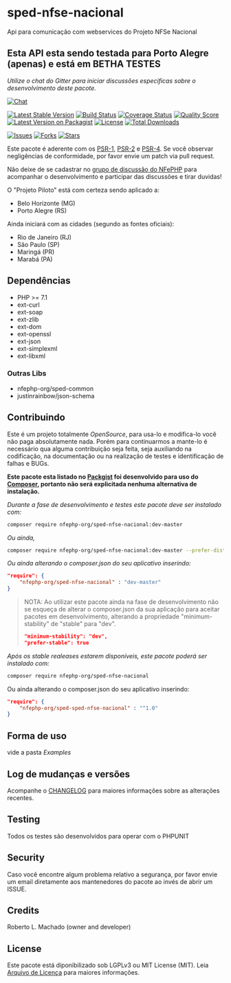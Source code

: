 # sped-nfse-nacional

Api para comunicação com webservices do Projeto NFSe Nacional

## Esta API esta sendo testada para Porto Alegre (apenas) e está em BETHA TESTES

*Utilize o chat do Gitter para iniciar discussões especificas sobre o desenvolvimento deste pacote.*

[![Chat][ico-gitter]][link-gitter]

[![Latest Stable Version][ico-stable]][link-packagist]
[![Build Status][ico-travis]][link-travis]
[![Coverage Status][ico-scrutinizer]][link-scrutinizer]
[![Quality Score][ico-code-quality]][link-code-quality]
[![Latest Version on Packagist][ico-version]][link-packagist]
[![License][ico-license]][link-packagist]
[![Total Downloads][ico-downloads]][link-downloads]

[![Issues][ico-issues]][link-issues]
[![Forks][ico-forks]][link-forks]
[![Stars][ico-stars]][link-stars]

Este pacote é aderente com os [PSR-1], [PSR-2] e [PSR-4]. Se você observar negligências de conformidade, por favor envie um patch via pull request.

[PSR-1]: https://github.com/php-fig/fig-standards/blob/master/accepted/PSR-1-basic-coding-standard.md
[PSR-2]: https://github.com/php-fig/fig-standards/blob/master/accepted/PSR-2-coding-style-guide.md
[PSR-4]: https://github.com/php-fig/fig-standards/blob/master/accepted/PSR-4-autoloader.md

Não deixe de se cadastrar no [grupo de discussão do NFePHP](http://groups.google.com/group/nfephp) para acompanhar o desenvolvimento e participar das discussões e tirar duvidas!

O "Projeto Piloto" está com certeza sendo aplicado a:

- Belo Horizonte (MG)
- Porto Alegre (RS)

Ainda iniciará com as cidades (segundo as fontes oficiais):  

- Rio de Janeiro (RJ)
- São Paulo (SP)
- Maringá (PR) 
- Marabá (PA)

## Dependências

- PHP >= 7.1
- ext-curl
- ext-soap
- ext-zlib
- ext-dom
- ext-openssl
- ext-json
- ext-simplexml
- ext-libxml

### Outras Libs

- nfephp-org/sped-common
- justinrainbow/json-schema



## Contribuindo
Este é um projeto totalmente *OpenSource*, para usa-lo e modifica-lo você não paga absolutamente nada. Porém para continuarmos a mante-lo é necessário qua alguma contribuição seja feita, seja auxiliando na codificação, na documentação ou na realização de testes e identificação de falhas e BUGs.

**Este pacote esta listado no [Packgist](https://packagist.org/) foi desenvolvido para uso do [Composer](https://getcomposer.org/), portanto não será explicitada nenhuma alternativa de instalação.**

*Durante a fase de desenvolvimento e testes este pacote deve ser instalado com:*
```bash
composer require nfephp-org/sped-nfse-nacional:dev-master
```

*Ou ainda,*
```bash
composer require nfephp-org/sped-nfse-nacional:dev-master --prefer-dist
```

*Ou ainda alterando o composer.json do seu aplicativo inserindo:*
```json
"require": {
    "nfephp-org/sped-nfse-nacional" : "dev-master"
}
```

> NOTA: Ao utilizar este pacote ainda na fase de desenvolvimento não se esqueça de alterar o composer.json da sua aplicação para aceitar pacotes em desenvolvimento, alterando a propriedade "minimum-stability" de "stable" para "dev".
> ```json
> "minimum-stability": "dev",
> "prefer-stable": true
> ```

*Após os stable realeases estarem disponíveis, este pacote poderá ser instalado com:*
```bash
composer require nfephp-org/sped-nfse-nacional
```
Ou ainda alterando o composer.json do seu aplicativo inserindo:
```json
"require": {
    "nfephp-org/sped-sped-nfse-nacional" : "^1.0"
}
```

## Forma de uso
vide a pasta *Examples*

## Log de mudanças e versões
Acompanhe o [CHANGELOG](CHANGELOG.md) para maiores informações sobre as alterações recentes.

## Testing

Todos os testes são desenvolvidos para operar com o PHPUNIT

## Security

Caso você encontre algum problema relativo a segurança, por favor envie um email diretamente aos mantenedores do pacote ao invés de abrir um ISSUE.

## Credits

Roberto L. Machado (owner and developer)

## License

Este pacote está diponibilizado sob LGPLv3 ou MIT License (MIT). Leia  [Arquivo de Licença](LICENSE.md) para maiores informações.


[ico-stable]: https://poser.pugx.org/nfephp-org/sped-nfse-nacional/version
[ico-stars]: https://img.shields.io/github/stars/nfephp-org/sped-nfse-nacional.svg?style=flat-square
[ico-forks]: https://img.shields.io/github/forks/nfephp-org/sped-nfse-nacional.svg?style=flat-square
[ico-issues]: https://img.shields.io/github/issues/nfephp-org/sped-nfse-nacional.svg?style=flat-square
[ico-travis]: https://img.shields.io/travis/nfephp-org/sped-nfse-nacional/master.svg?style=flat-square
[ico-scrutinizer]: https://img.shields.io/scrutinizer/coverage/g/nfephp-org/sped-nfse-nacional.svg?style=flat-square
[ico-code-quality]: https://img.shields.io/scrutinizer/g/nfephp-org/sped-nfse-nacional.svg?style=flat-square
[ico-downloads]: https://img.shields.io/packagist/dt/nfephp-org/sped-nfse-nacional.svg?style=flat-square
[ico-version]: https://img.shields.io/packagist/v/nfephp-org/sped-nfse-nacional.svg?style=flat-square
[ico-license]: https://poser.pugx.org/nfephp-org/nfephp/license.svg?style=flat-square
[ico-gitter]: https://img.shields.io/badge/GITTER-4%20users%20online-green.svg?style=flat-square

[link-packagist]: https://packagist.org/packages/nfephp-org/sped-nfse-nacional
[link-travis]: https://travis-ci.org/nfephp-org/sped-nfse-nacional
[link-scrutinizer]: https://scrutinizer-ci.com/g/nfephp-org/sped-nfse-nacional/code-structure
[link-code-quality]: https://scrutinizer-ci.com/g/nfephp-org/sped-nfse-nacional
[link-downloads]: https://packagist.org/packages/nfephp-org/sped-nfse-nacional
[link-author]: https://github.com/nfephp-org
[link-issues]: https://github.com/nfephp-org/sped-nfse-nacional/issues
[link-forks]: https://github.com/nfephp-org/sped-nfse-nacional/network
[link-stars]: https://github.com/nfephp-org/sped-nfse-nacional/stargazers
[link-gitter]: https://gitter.im/nfephp-org/sped-nfse-nacional?utm_source=badge&utm_medium=badge&utm_campaign=pr-badge&utm_content=badge